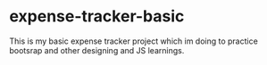 # expense-tracker-basic
This is my basic expense tracker project which im doing to practice bootsrap and other designing and JS learnings.
